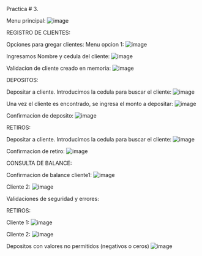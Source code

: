 Practica # 3.

Menu principal:
![image](https://github.com/user-attachments/assets/8f3a186b-a8cf-4004-b75d-753c087fe86c)

REGISTRO DE CLIENTES:

Opciones para gregar clientes:
Menu opcion 1:
![image](https://github.com/user-attachments/assets/a39aafa2-8496-4c31-a09d-7b05c319b921)

Ingresamos Nombre y cedula del cliente:
![image](https://github.com/user-attachments/assets/14c151fc-12dd-420e-86aa-629e6321d913)

Validacion de cliente creado en memoria:
![image](https://github.com/user-attachments/assets/5d8feaeb-98fd-4d62-8092-5644427733b1)

DEPOSITOS:

Depositar a cliente. Introducimos la cedula para buscar el cliente:
![image](https://github.com/user-attachments/assets/e5e19a45-5358-4bd7-af23-1a6c0f5f7775)

Una vez el cliente es encontrado, se ingresa el monto a depositar:
![image](https://github.com/user-attachments/assets/bce048c7-227f-4af1-aa2a-8130dcc3b2a7)

Confirmacion de deposito:
![image](https://github.com/user-attachments/assets/35fbbf3a-1daa-42da-8635-24bce445f351)

RETIROS:

Depositar a cliente. Introducimos la cedula para buscar el cliente:
![image](https://github.com/user-attachments/assets/e7bc3766-4536-4739-af5a-96ad55c06094)

Confirmacion de retiro:
![image](https://github.com/user-attachments/assets/3b551fda-e33a-4372-8479-0ab7356e5780)

CONSULTA DE BALANCE:

Confirmacion de balance cliente1:
![image](https://github.com/user-attachments/assets/5172388b-e905-4e47-a328-dd151486977d)

Cliente 2:
![image](https://github.com/user-attachments/assets/97dd94c7-9280-45d7-9664-17667f5e95a6)

Validaciones de seguridad y errores:

RETIROS:

Cliente 1:
![image](https://github.com/user-attachments/assets/2aade392-e6ea-4028-a8f4-a2d2b2e182f3)

Cliente 2:
![image](https://github.com/user-attachments/assets/97d23587-c768-478c-a4c9-f204cafb809c)

Depositos con valores no permitidos (negativos o ceros)
![image](https://github.com/user-attachments/assets/6dfd9161-829c-493e-8fcb-bd66961725da)





